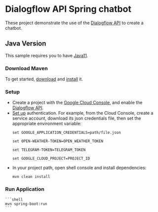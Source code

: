 # Dialogflow API Spring chatbot

These project demonstrate the use of the [Dialogflow API][dialogflow] to create a chatbot.

## Java Version
This sample requires you to have
[Java11][Java11].

### Download Maven
To get started, [download][maven-download] and [install][maven-install] it.

### Setup

* Create a project with the [Google Cloud Console][cloud-console], and enable the [Dialogflow API][dialogflow-api].
* [Set up][auth] authentication. For example, from the Cloud Console, create a service account, download its json credentials file, then set the appropriate environment variable:
    ```shell
    set GOOGLE_APPLICATION_CREDENTIALS=path/file.json
    ```
    ```shell
    set OPEN-WEATHER-TOKEN=OPEN_WEATHER_TOKEN
    ```
    ```shell
    set TELEGRAM-TOKEN=TELEGRAM_TOKEN
    ```
    ```shell
    set GOOGLE_CLOUD_PROJECT=PROJECT_ID
    ```
* In your project path, open shell console and install dependencies:
    ```shell
    mvn clean install
    ```
### Run Application
    ```shell
    mvn spring-boot:run
    ```


[maven]: https://maven.apache.org
[maven-download]: https://maven.apache.org/download.cgi
[maven-install]: https://maven.apache.org/install.html
[Java11]: https://docs.oracle.com/en/java/javase/11/install/overview-jdk-installation.html
[cloud-console]: https://console.cloud.google.com
[dialogflow-api]: https://pantheon.corp.google.com/apis/library/dialogflow.googleapis.com
[telegram-api]: https://core.telegram.org/bots/api
[auth]: https://cloud.google.com/docs/authentication/getting-started
[dialogflow]: https://dialogflow.com/docs/getting-started/basics
[google-cloud-java]: https://github.com/GoogleCloudPlatform/google-cloud-java
[java-telegram-bot-api]: https://github.com/pengrad/java-telegram-bot-api